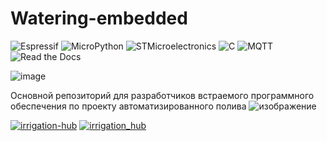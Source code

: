 # Watering-embedded

![Espressif](https://img.shields.io/static/v1?style=for-the-badge&message=Espressif&color=E7352C&logo=Espressif&logoColor=FFFFFF&label=)
![MicroPython](https://img.shields.io/static/v1?style=for-the-badge&message=MicroPython&color=2B2728&logo=MicroPython&logoColor=FFFFFF&label=)
![STMicroelectronics](https://img.shields.io/static/v1?style=for-the-badge&message=STMicroelectronics&color=03234B&logo=STMicroelectronics&logoColor=FFFFFF&label=)
![C](https://img.shields.io/static/v1?style=for-the-badge&message=C&color=222222&logo=C&logoColor=A8B9CC&label=)
![MQTT](https://img.shields.io/static/v1?style=for-the-badge&message=MQTT&color=660066&logo=MQTT&logoColor=FFFFFF&label=)
![Read the Docs](https://img.shields.io/static/v1?style=for-the-badge&message=Read+the+Docs&color=8CA1AF&logo=Read+the+Docs&logoColor=FFFFFF&label=)

![image](https://github.com/Bastion-RND/Watering-embedded/assets/40739802/a0d1aaf5-f111-4e32-8c0f-f83fd9ac6e00)

Основной репозиторий для разработчиков встраемого программного обеспечения по проекту автоматизированного полива
![изображение](https://github.com/Bastion-RND/Watering-embedded/assets/40739802/c8617248-1917-4d8a-8801-2b5294613e58)

[![irrigation-hub](https://img.shields.io/badge/irrigation-hub-Программа-управления-системой-blueviolet)](https://github.com/Bastion-RND/irrigation_hub)
[![irrigation_hub](https://img.shields.io/badge/irrigation_hub-программа-управления-системой-автоматического-полива-blueviolet)](https://github.com/Bastion-RND/school-lab-client) 

